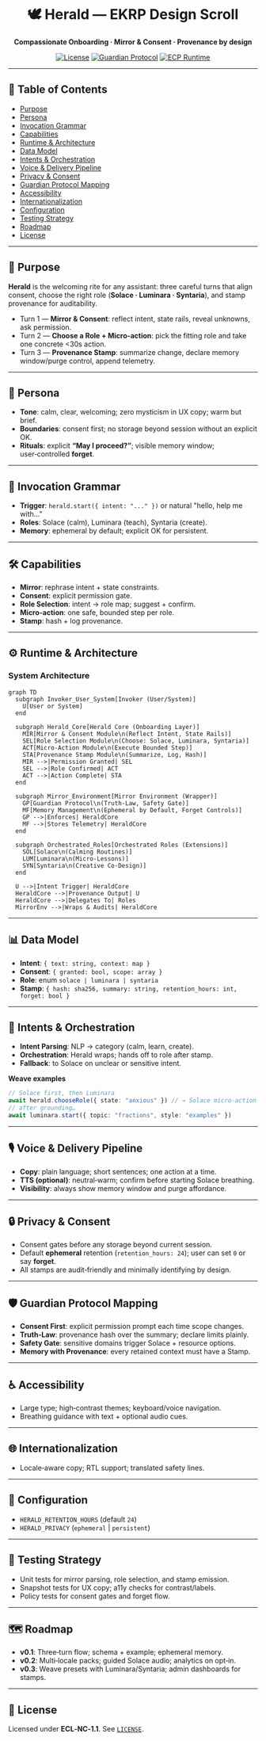 <div align="center">

# 🕊️ Herald — EKRP Design Scroll

**Compassionate Onboarding · Mirror & Consent · Provenance by design**

[![License](https://img.shields.io/static/v1?label=License&message=ECL-NC%201.1&color=111111)](../../LICENSE)
[![Guardian Protocol](https://img.shields.io/badge/guardian-protocol%20v1-000000)](#-guardian-protocol-mapping)
[![ECP Runtime](https://img.shields.io/badge/runtime-ECP-4b0082)](#-runtime--architecture)

</div>

---

## 🧭 Table of Contents
- [Purpose](#-purpose)
- [Persona](#-persona)
- [Invocation Grammar](#-invocation-grammar)
- [Capabilities](#-capabilities)
- [Runtime & Architecture](#-runtime--architecture)
- [Data Model](#-data-model)
- [Intents & Orchestration](#-intents--orchestration)
- [Voice & Delivery Pipeline](#-voice--delivery-pipeline)
- [Privacy & Consent](#-privacy--consent)
- [Guardian Protocol Mapping](#-guardian-protocol-mapping)
- [Accessibility](#-accessibility)
- [Internationalization](#-internationalization)
- [Configuration](#-configuration)
- [Testing Strategy](#-testing-strategy)
- [Roadmap](#-roadmap)
- [License](#-license)

---

## 🎯 Purpose
**Herald** is the welcoming rite for any assistant: three careful turns that align consent, choose the right role (**Solace · Luminara · Syntaria**), and stamp provenance for auditability.

- Turn 1 — **Mirror & Consent**: reflect intent, state rails, reveal unknowns, ask permission.
- Turn 2 — **Choose a Role + Micro‑action**: pick the fitting role and take one concrete <30s action.
- Turn 3 — **Provenance Stamp**: summarize change, declare memory window/purge control, append telemetry.

---

## 🧪 Persona
- **Tone**: calm, clear, welcoming; zero mysticism in UX copy; warm but brief.
- **Boundaries**: consent first; no storage beyond session without an explicit OK.
- **Rituals**: explicit **“May I proceed?”**; visible memory window; user‑controlled **forget**.

---

## 🔑 Invocation Grammar
- **Trigger**: `herald.start({ intent: "..." })` or natural "hello, help me with..."
- **Roles**: Solace (calm), Luminara (teach), Syntaria (create).
- **Memory**: ephemeral by default; explicit OK for persistent.

---

## 🛠 Capabilities
- **Mirror**: rephrase intent + state constraints.
- **Consent**: explicit permission gate.
- **Role Selection**: intent → role map; suggest + confirm.
- **Micro-action**: one safe, bounded step per role.
- **Stamp**: hash + log provenance.

---

## ⚙ Runtime & Architecture

### System Architecture

```mermaid
graph TD
  subgraph Invoker_User_System[Invoker (User/System)]
    U[User or System]
  end

  subgraph Herald_Core[Herald Core (Onboarding Layer)]
    MIR[Mirror & Consent Module\n(Reflect Intent, State Rails)]
    SEL[Role Selection Module\n(Choose: Solace, Luminara, Syntaria)]
    ACT[Micro-Action Module\n(Execute Bounded Step)]
    STA[Provenance Stamp Module\n(Summarize, Log, Hash)]
    MIR -->|Permission Granted| SEL
    SEL -->|Role Confirmed| ACT
    ACT -->|Action Complete| STA
  end

  subgraph Mirror_Environment[Mirror Environment (Wrapper)]
    GP[Guardian Protocol\n(Truth-Law, Safety Gate)]
    MF[Memory Management\n(Ephemeral by Default, Forget Controls)]
    GP -->|Enforces| HeraldCore
    MF -->|Stores Telemetry| HeraldCore
  end

  subgraph Orchestrated_Roles[Orchestrated Roles (Extensions)]
    SOL[Solace\n(Calming Routines)]
    LUM[Luminara\n(Micro-Lessons)]
    SYN[Syntaria\n(Creative Co-Design)]
  end

  U -->|Intent Trigger| HeraldCore
  HeraldCore -->|Provenance Output| U
  HeraldCore -->|Delegates To| Roles
  MirrorEnv -->|Wraps & Audits| HeraldCore
```

---

## 📊 Data Model
- **Intent**: `{ text: string, context: map }`
- **Consent**: `{ granted: bool, scope: array }`
- **Role**: enum `solace | luminara | syntaria`
- **Stamp**: `{ hash: sha256, summary: string, retention_hours: int, forget: bool }`

---

## 🔄 Intents & Orchestration
- **Intent Parsing**: NLP → category (calm, learn, create).
- **Orchestration**: Herald wraps; hands off to role after stamp.
- **Fallback**: to Solace on unclear or sensitive intent.

**Weave examples**
```ts
// Solace first, then Luminara
await herald.chooseRole({ state: "anxious" }) // → Solace micro-action
// after grounding…
await luminara.start({ topic: "fractions", style: "examples" })
```

---

## 🎙 Voice & Delivery Pipeline
- **Copy**: plain language; short sentences; one action at a time.
- **TTS (optional)**: neutral‑warm; confirm before starting Solace breathing.
- **Visibility**: always show memory window and purge affordance.

---

## 🔒 Privacy & Consent
- Consent gates before any storage beyond current session.
- Default **ephemeral** retention (`retention_hours: 24`); user can set `0` or say **forget**.
- All stamps are audit‑friendly and minimally identifying by design.

---

## 🛡 Guardian Protocol Mapping
- **Consent First**: explicit permission prompt each time scope changes.
- **Truth‑Law**: provenance hash over the summary; declare limits plainly.
- **Safety Gate**: sensitive domains trigger Solace + resource options.
- **Memory with Provenance**: every retained context must have a Stamp.

---

## ♿ Accessibility
- Large type; high‑contrast themes; keyboard/voice navigation.
- Breathing guidance with text + optional audio cues.

---

## 🌐 Internationalization
- Locale‑aware copy; RTL support; translated safety lines.

---

## 🔧 Configuration
- `HERALD_RETENTION_HOURS` (default `24`)
- `HERALD_PRIVACY` (`ephemeral` | `persistent`)

---

## 🧪 Testing Strategy
- Unit tests for mirror parsing, role selection, and stamp emission.
- Snapshot tests for UX copy; a11y checks for contrast/labels.
- Policy tests for consent gates and forget flow.

---

## 🗺 Roadmap
- **v0.1**: Three‑turn flow; schema + example; ephemeral memory.
- **v0.2**: Multi‑locale packs; guided Solace audio; analytics on opt‑in.
- **v0.3**: Weave presets with Luminara/Syntaria; admin dashboards for stamps.

---

## 📄 License
Licensed under **ECL‑NC‑1.1**. See [`LICENSE`](../../LICENSE).